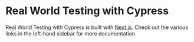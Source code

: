 # Real World Testing with Cypress

Real World Testing with Cypress is built with [Next.js](https://nextjs.org). Check out the various links in the left-hand sidebar for more documentation.
